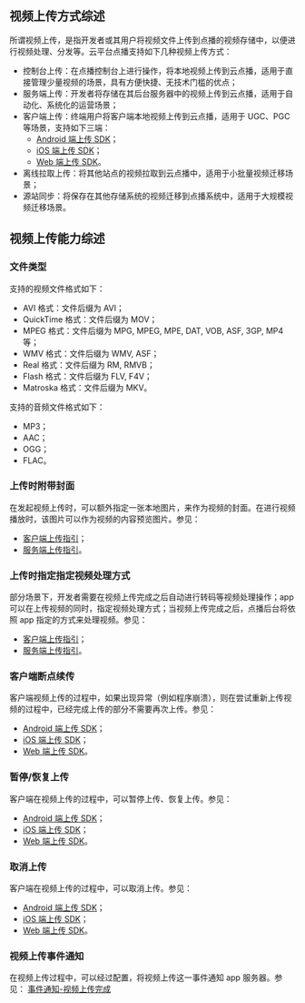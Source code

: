 <!-- ## 简介

云点播针对不同的使用场景，提供了多种上传方式，协助APP厂商将本地视频资源上传到云平台。云点播的上传不仅高效稳定，对上传的视频保证了持久性，而且提供了丰富的上传能力，满足不同客户的业务需求。

## 存储

云点播将上传的视频存储在云平台提供的高稳定、强安全的云端分布式存储服务[COS](/product/cos)中，具有强大的安全能力和灵活的文件管理能力，为视频提供 99.999999999% 的耐久性。
参见：[视频存储综述](/document/product/266/11729)

## 上传方式

针对不同的业务场景，提供多种上传方式，用户可以根据各自的业务特点，选择合适的方式将本地视频上传到云点播系统中。

### 控制台上传

控制台上传是指 APP 管理员登录云平台点播控制台后，通过 Web 页面将本地视频上传到云平台点播系统的方式。控制台上传页面从[这里](http://console.tce.fsphere.cn/video/webupload)进入。

#### 上传步骤

* 点击【添加上传】按钮，在对话框中选择本地要上传的文件。

![图片描述](http://imgcache.tce.fsphere.cn/image/mc.qcloudimg.com/static/img/67f44639beef13229348205328df0c42/image.png)

* 选定后可以指定上传的视频是否使用水印，上传成功后是否自动开启转码。

![图片描述](http://imgcache.tce.fsphere.cn/image/mc.qcloudimg.com/static/img/287a91c3df1453988c94c24b5d3401cc/image.png)

* 添加视频后，点击【开始上传】，即可将待上传视频列表中的视频上传到云平台点播系统。

![图片描述](http://imgcache.tce.fsphere.cn/image/mc.qcloudimg.com/static/img/b70d01343223d4b2baeb1fa0865e6321/image.png)

#### 方式特点

此上传方式操作简单，只需 APP 管理员登录云平台点播控制台页面即可进行视频文件的上传。按照控制台页面的指引，管理员可以指定视频的分类信息、是否转码等，并可在视频上传后为视频设置和修改封面。

### 服务端上传

服务端上传是指通过点播提供的 API 或 SDK，将保存在 APP 后台中的视频资源上传到云平台点播系统的方式。

#### 上传步骤

服务端上传视频文件需要经过3个步骤，分别是向 VOD 发起上传、向 COS 上传文件和向 VOD 确认上传，具体各个步骤的含义和使用方法请参见[服务端上传综述](/document/product/266/11727)。

![图片描述](http://imgcache.tce.fsphere.cn/image/mc.qcloudimg.com/static/img/d751bf5e65346dee3a698f097ac2bfdd/image.png)

#### 方式特点

服务端上传适合 APP 将收集在服务器中的视频快速可靠地上传到云平台点播系统。相比于控制台上传，使用服务端上传 SDK 可以解放 APP 管理员的人工操作，从而提高发布和管理效率。

### 客户端上传

客户端上传是指通过点播提供的移动端（iOS 和 Android）和 Web 端 SDK，将客户端上的视频上传到云平台点播系统的方式。

#### 上传步骤

客户端上传视频文件需要经过4个步骤，分别是从 APP 服务器获取上传签名、向 VOD 发起上传、向 COS 上传文件和向 VOD 确认上传。具体各个步骤的含义和使用方法请参见[客户端上传指引](/document/product/266/11728)。

![图片描述](http://imgcache.tce.fsphere.cn/image/mc.qcloudimg.com/static/img/1cb47b70ba7ab12ddf161f9576ca6849/image.png)

#### 方式特点

客户端上传可以让用户直接将移动设备中拍摄、录制或下载的视频快速上传到云平台点播系统。通过这样的方式，用户无需先把视频上传到 APP 服务器，再由服务器上传到云平台点播，从而有效简化了上传链路，节约了上传耗时和服务器上传带宽。

### URL拉取上传

URL拉取上传是指通过用户提供的URL从指定资源库中拉取视频到云平台点播系统的方式。

#### 上传步骤

URL拉取上传视频文件只需要经过1个步骤，用户只需要提供视频源URL，发起上传后点播后台自动到指定URL进行视频拉取，拉取成功后会有事件通知拉取上传成功，详情见[URL拉取上传](/document/product/266/7817)

#### 方式特点

URL拉取上传大大简化了用户到源站下载再上传到云点播的过程，直接通过云点播后台从源站拉取视频上传，简化了上传的链路，提供了上传的效率。

## 上传附带操作

在进行上传视频的时候，还能通过附带的参数去指定额外的操作，如指定视频的封面、指定视频上传后续任务操作，大大丰富了上传的功能，满足不同用户的业务需求。

### 封面上传

在上传视频的同时，额外上传一张本地图片，作为该视频的封面。具体方法是：
1. 在申请上传时，填写封面(cover)相关参数，该接口会同时返回视频文件路径与封面图片路径；
1. 在上传视频文件时，不仅要上传视频文件，而且要上传封面图片。

详情请参见具体上传SDK：
[服务端上传](/document/product/266/11727#.E7.94.B3.E8.AF.B7.E4.B8.8A.E4.BC.A0)
[客户端上传](/document/product/266/11728#.E4.BD.BF.E7.94.A8sdk.E4.B8.8A.E4.BC.A0.E8.A7.86.E9.A2.91)

### 指定后续任务操作

在上传视频的同时，可以指定后续的任务操作，如转码、添加水印等操作。具体方式是：
1. 在申请上传时，附带任务操作(procedure)的相关参数，具体支持的任务操作参见[任务流综述](/document/product/266/10263)
1. 在确认上传后，云点播后台产生异步任务流操作，对上传的视频进行指定的任务处理

详情请参见具体上传SDK：
[服务端上传](/document/product/266/11727#.E7.94.B3.E8.AF.B7.E4.B8.8A.E4.BC.A0)
[客户端上传](/document/product/266/11728#.E4.BD.BF.E7.94.A8sdk.E4.B8.8A.E4.BC.A0.E8.A7.86.E9.A2.91)

##  支持上传类型

### 断点续传

当上传意外终止时，用户再次上传该文件，可以从中断处继续上传。减少重复上传时间。点播实现的断点续传过程大致分为下述几个步骤：
1. 在申请上传的时候，点播后台会根据上传上下文生成一个VodSessionKey，客户端只需在第一次上传发起申请上传请求后将返回的VodSessionKey存起来，之后断点续传时在申请上传请求中携带VodSessionKey，点播后台就能得到相关上下文，并返回与之前上传一样的COS路径。
1. 在向COS上传的时候，会记录一个文件当前已经上传了多少分片，以及每个分片的 SHA-1 值。当用户下次往相同路径上传文件的时候，COS SDK会发起初始化请求，在请求中将所有分片的 SHA-1 值都发送给COS服务器。COS服务器就可以判断出处理哪些分片上传过，需要从哪个分片继续上传。

### 秒传

秒传主要是根据文件的MD5值进行，在上传过程中如果后台检测到服务器端有跟当前正在上传的文件MD5值一样的文件，则会直接从服务器拷贝一份，而不是真的上传，这样就会加快上传的速度。

## 上传园区

园区即是存储视频的地域，使用云点播上传的视频都会存储在特定的园区当中，用户可以根据费用、请求来源等综合选择数据存储的园区。在申请上传成功的时候，就会返回对应上传的园区，在向云平台存储服务COS发起上传的时候需要指定对应的园区，这个时候就需要上一步返回的园区，从而把视频文件上传到对应的园区中。

### 就近园区上传

在申请上传的时候，通过解析客户端的IP，从IP库中获取到客户端的大致位置，匹配出云点播已有的最近园区，返回给客户端，客户端向云平台存储服务COS发起上传的时候指定该最近园区，实现就近上传，提高上传的效率。目前只有客户端上传实现了就近园区上传，服务端上传可以根据自己的地域和[已有园区](/document/product/436/6224)自行选择就近园区实现就近园区上传。

### 指定园区上传

在申请上传的时候，可以通过storageRegion参数指定上传园区，在返回的结果就会包括指定园区的相关信息，通过这些园区带到COS上传中，就可以将视频文件上传到指定园区中。可指定园区可参见[已有园区](/document/product/436/6224)。

详情请参见具体上传SDK：
[服务端上传](/document/product/266/11727#.E7.94.B3.E8.AF.B7.E4.B8.8A.E4.BC.A0)
[客户端上传](/document/product/266/11728#.E4.BD.BF.E7.94.A8sdk.E4.B8.8A.E4.BC.A0.E8.A7.86.E9.A2.91)

## 视频上传事件通知

当视频上传成功了，点播服务端可以将此事件通知到用户的服务端，点播提供了基于HTTP回调和消息队列两种方式方式来获取事件通知，前者配置简单，后者安全性高、可靠性强，用户可以根据各自的业务需求选择合理的通知方式，详情参见[服务端事件通知综述](/document/product/266/7829)。

视频上传事件通知目前有下列两种：
[视频上传完成](/document/product/266/7830)
[URL 拉取视频上传完成](/document/product/266/7831) -->




<!-- ——————————————————————分割线———————————————————————— -->
<!-- ——————————————————————分割线———————————————————————— -->
<!-- ——————————————————————分割线———————————————————————— -->
<!-- ——————————————————————分割线———————————————————————— -->
<!-- ——————————————————————分割线———————————————————————— -->
<!-- ——————————————————————分割线———————————————————————— -->
<!-- ——————————————————————分割线———————————————————————— -->


## 视频上传方式综述
所谓视频上传，是指开发者或其用户将视频文件上传到点播的视频存储中，以便进行视频处理、分发等。云平台点播支持如下几种视频上传方式：

- 控制台上传：在点播控制台上进行操作，将本地视频上传到云点播，适用于直接管理少量视频的场景，具有方便快捷、无技术门槛的优点；
- 服务端上传：开发者将存储在其后台服务器中的视频上传到云点播，适用于自动化、系统化的运营场景；
- 客户端上传：终端用户将客户端本地视频上传到云点播，适用于 UGC、PGC 等场景，支持如下三端：
    - [Android 端上传 SDK](/document/product/266/9539)；
    - [iOS 端上传 SDK](/document/product/266/13793)；
    - [Web 端上传 SDK](/document/product/266/9239)。
- 离线拉取上传：将其他站点的视频拉取到云点播中，适用于小批量视频迁移场景；
- 源站同步：将保存在其他存储系统的视频迁移到点播系统中，适用于大规模视频迁移场景。

## 视频上传能力综述

### 文件类型

支持的视频文件格式如下：

- AVI 格式：文件后缀为 AVI；
- QuickTime 格式：文件后缀为 MOV；
- MPEG 格式：文件后缀为 MPG, MPEG, MPE, DAT, VOB, ASF, 3GP, MP4 等；
- WMV 格式：文件后缀为 WMV, ASF；
- Real 格式：文件后缀为 RM, RMVB；
- Flash 格式：文件后缀为 FLV, F4V；
- Matroska 格式：文件后缀为 MKV。

支持的音频文件格式如下：

- MP3；
- AAC；
- OGG；
- FLAC。

### 上传时附带封面
在发起视频上传时，可以额外指定一张本地图片，来作为视频的封面。在进行视频播放时，该图片可以作为视频的内容预览图片。参见：

- [客户端上传指引](/document/product/266/9219)；
- [服务端上传指引](/document/product/266/9759)。


### 上传时指定指定视频处理方式
部分场景下，开发者需要在视频上传完成之后自动进行转码等视频处理操作；app 可以在上传视频的同时，指定视频处理方式；当视频上传完成之后，点播后台将依照 app 指定的方式来处理视频。参见：

- [客户端上传指引](/document/product/266/9219)；
- [服务端上传指引](/document/product/266/9759)。


### 客户端断点续传
客户端视频上传的过程中，如果出现异常（例如程序崩溃），则在尝试重新上传视频的过程中，已经完成上传的部分不需要再次上传。参见：

- [Android 端上传 SDK](/document/product/266/9539)；
- [iOS 端上传 SDK](/document/product/266/13793)；
- [Web 端上传 SDK](/document/product/266/9239)。

### 暂停/恢复上传

客户端在视频上传的过程中，可以暂停上传、恢复上传。参见：

- [Android 端上传 SDK](/document/product/266/9539)；
- [iOS 端上传 SDK](/document/product/266/13793)；
- [Web 端上传 SDK](/document/product/266/9239)。

### 取消上传

客户端在视频上传的过程中，可以取消上传。参见：

- [Android 端上传 SDK](/document/product/266/9539)；
- [iOS 端上传 SDK](/document/product/266/13793)；
- [Web 端上传 SDK](/document/product/266/9239)。


### 视频上传事件通知

在视频上传过程中，可以经过配置，将视频上传这一事件通知 app 服务器。参见：
[事件通知-视频上传完成](/document/product/266/7830)